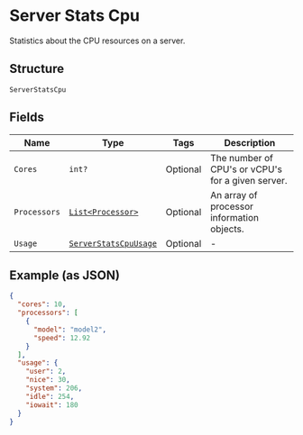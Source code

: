 
# Server Stats Cpu

Statistics about the CPU resources on a server.

## Structure

`ServerStatsCpu`

## Fields

| Name | Type | Tags | Description |
|  --- | --- | --- | --- |
| `Cores` | `int?` | Optional | The number of CPU's or vCPU's for a given server. |
| `Processors` | [`List<Processor>`](../../doc/models/processor.md) | Optional | An array of processor information objects. |
| `Usage` | [`ServerStatsCpuUsage`](../../doc/models/server-stats-cpu-usage.md) | Optional | - |

## Example (as JSON)

```json
{
  "cores": 10,
  "processors": [
    {
      "model": "model2",
      "speed": 12.92
    }
  ],
  "usage": {
    "user": 2,
    "nice": 30,
    "system": 206,
    "idle": 254,
    "iowait": 180
  }
}
```

